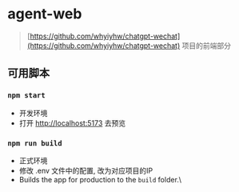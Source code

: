 # agent-web
> [https://github.com/whyiyhw/chatgpt-wechat](https://github.com/whyiyhw/chatgpt-wechat) 项目的前端部分

## 可用脚本

### `npm start`
- 开发环境
- 打开 [http://localhost:5173](http://localhost:5173) 去预览


### `npm run build`
- 正式环境
- 修改 .env 文件中的配置, 改为对应项目的IP
- Builds the app for production to the `build` folder.\
